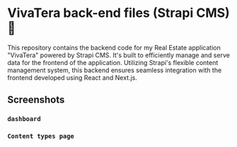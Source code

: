 # VivaTera back-end files (Strapi CMS) 🚀

This repository contains the backend code for my Real Estate application "VivaTera" powered by Strapi CMS. 
It's built to efficiently manage and serve data for the frontend of the application.
 Utilizing Strapi's flexible content management system, this backend ensures seamless integration with the frontend developed using React and Next.js. 

## Screenshots

### `dashboard`

### `Content types page`
